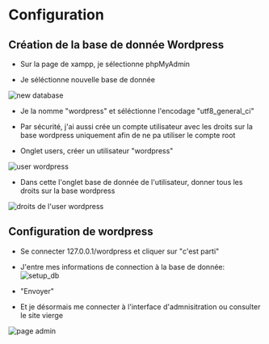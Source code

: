 # Configuration

## Création de la base de donnée Wordpress

* Sur la page de xampp, je sélectionne phpMyAdmin

* Je séléctionne nouvelle base de donnée

![new database](https://raw.githubusercontent.com/1Tyron140/doc/main/images/zootickoon/new_database.PNG)

* Je la nomme "wordpress" et séléctionne l'encodage "utf8_general_ci"

* Par sécurité, j'ai aussi crée un compte utilisateur avec les droits sur la base wordpress uniquement afin de ne pa utiliser le compte root

* Onglet users, créer un utilisateur "wordpress"

![user wordpress](https://raw.githubusercontent.com/1Tyron140/doc/main/images/zootickoon/pma_users.PNG)

* Dans cette l'onglet base de donnée de l'utilisateur, donner tous les droits sur la base wordpress

![droits de l'user wordpress](https://raw.githubusercontent.com/1Tyron140/doc/main/images/zootickoon/pma_wordpress_droits.PNG)

## Configuration de wordpress

* Se connecter 127.0.0.1/wordpress et cliquer sur "c'est parti"

* J'entre mes informations de connection à la base de donnée:
![setup_db](https://raw.githubusercontent.com/1Tyron140/doc/main/images/zootickoon/setup_db.PNG)

* "Envoyer"

* Et je désormais me connecter à l'interface d'admnisitration ou consulter le site vierge

![page admin](https://raw.githubusercontent.com/1Tyron140/doc/main/images/zootickoon/wp-admin.PNG)


